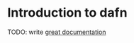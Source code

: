 # Introduction to dafn

TODO: write [great documentation](http://jacobian.org/writing/what-to-write/)
